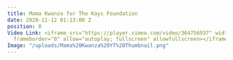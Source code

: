 ```yaml
---
title: Mama Kwanza for The Kays Foundation
date: 2020-11-12 01:13:00 Z
position: 0
Video Link: <iframe src="https://player.vimeo.com/video/364756937" width="640" height="360"
  frameborder="0" allow="autoplay; fullscreen" allowfullscreen></iframe>
Image: "/uploads/Mama%20Kwanza%20YT%20Thumbnail.png"
---
```


